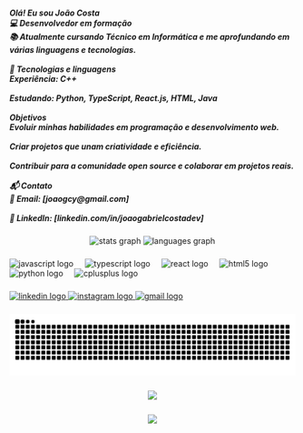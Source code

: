 <h5 align="left">Olá! Eu sou João Costa<br>💻 Desenvolvedor em formação <br>📚 Atualmente cursando Técnico em Informática e me aprofundando em várias linguagens e tecnologias.<br><br>🚀 Tecnologias e linguagens<br>Experiência: C++<br><br>Estudando: Python, TypeScript, React.js, HTML, Java<br><br>Objetivos<br>Evoluir minhas habilidades em programação e desenvolvimento web.<br><br>Criar projetos que unam criatividade e eficiência.<br><br>Contribuir para a comunidade open source e colaborar em projetos reais.<br><br>📬 Contato<br>📧 Email: [joaogcy@gmail.com]<br><br>💼 LinkedIn: [linkedin.com/in/joaogabrielcostadev]</h5>

###

<div align="center">
  <img src="https://github-readme-stats.vercel.app/api?username=joaogcostadev&hide_title=true&hide_rank=false&show_icons=true&include_all_commits=true&count_private=true&disable_animations=false&theme=tokyonight&locale=pt-br&hide_border=false&custom_title=Profici%C3%AAncias" height="150" alt="stats graph"  />
  <img src="https://github-readme-stats.vercel.app/api/top-langs?username=joaogcostadev&locale=pt-br&hide_title=false&layout=compact&card_width=320&langs_count=5&theme=tokyonight&hide_border=false" height="150" alt="languages graph"  />
</div>

###

<div align="left">
  <img src="https://cdn.jsdelivr.net/gh/devicons/devicon/icons/javascript/javascript-original.svg" height="30" alt="javascript logo"  />
  <img width="12" />
  <img src="https://cdn.jsdelivr.net/gh/devicons/devicon/icons/typescript/typescript-original.svg" height="30" alt="typescript logo"  />
  <img width="12" />
  <img src="https://cdn.jsdelivr.net/gh/devicons/devicon/icons/react/react-original.svg" height="30" alt="react logo"  />
  <img width="12" />
  <img src="https://cdn.jsdelivr.net/gh/devicons/devicon/icons/html5/html5-original.svg" height="30" alt="html5 logo"  />
  <img width="12" />
  <img src="https://cdn.jsdelivr.net/gh/devicons/devicon/icons/python/python-original.svg" height="30" alt="python logo"  />
  <img width="12" />
  <img src="https://cdn.jsdelivr.net/gh/devicons/devicon/icons/cplusplus/cplusplus-original.svg" height="30" alt="cplusplus logo"  />
</div>

###

<div align="left">
  <a href="https://www.linkedin.com/in/joaogabrielcostadev/" target="_blank">
    <img src="https://img.shields.io/static/v1?message=LinkedIn&logo=linkedin&label=&color=0077B5&logoColor=white&labelColor=&style=for-the-badge" height="40" alt="linkedin logo"  />
  </a>
  <a href="https://www.instagram.com/joaogcsilva_/" target="_blank">
    <img src="https://img.shields.io/static/v1?message=Instagram&logo=instagram&label=&color=E4405F&logoColor=white&labelColor=&style=for-the-badge" height="40" alt="instagram logo"  />
  </a>
  <a href="joaogcy@gmail.com" target="_blank">
    <img src="https://img.shields.io/static/v1?message=Gmail&logo=gmail&label=&color=D14836&logoColor=white&labelColor=&style=for-the-badge" height="40" alt="gmail logo"  />
  </a>
</div>

###

<img src="https://raw.githubusercontent.com/joaogcostadev/joaogcostadev/output/snake.svg" alt="Snake animation" />

###

<div align="center">
  <img height="100" src="https://media4.giphy.com/media/v1.Y2lkPTc5MGI3NjExMTA4b3BnMnh5NmJvaG9sbzdpM3R1bHB0dDMyeWQ0OWx6dnE5c2lzNSZlcD12MV9pbnRlcm5hbF9naWZfYnlfaWQmY3Q9Zw/0fz5uNPHnoVHLEhAW2/giphy.gif"  />
</div>

###

<div align="center">
  <img height="100" src="https://media1.giphy.com/media/v1.Y2lkPTc5MGI3NjExaGp5NHA0N3JlZzBobWZibDRiOWNpeTNnZDVyaGgwYnZ6ZHlyaXZ4biZlcD12MV9pbnRlcm5hbF9naWZfYnlfaWQmY3Q9Zw/l8G8sdTRURRBANPpPR/giphy.gif"  />
</div>

###
